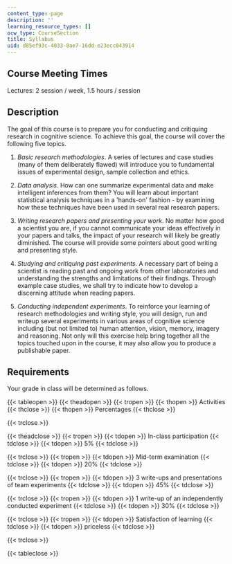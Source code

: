 ```yaml
---
content_type: page
description: ''
learning_resource_types: []
ocw_type: CourseSection
title: Syllabus
uid: d85ef93c-4033-8ae7-16dd-e23ecc043914
---
```


Course Meeting Times
--------------------

Lectures: 2 session / week, 1.5 hours / session

Description
-----------

The goal of this course is to prepare you for conducting and critiquing research in cognitive science. To achieve this goal, the course will cover the following five topics.

1.  _Basic research methodologies_. A series of lectures and case studies (many of them deliberately flawed) will introduce you to fundamental issues of experimental design, sample collection and ethics.
    
2.  _Data analysis_. How can one summarize experimental data and make intelligent inferences from them? You will learn about important statistical analysis techniques in a 'hands-on' fashion - by examining how these techniques have been used in several real research papers.
    
3.  _Writing research papers and presenting your work_. No matter how good a scientist you are, if you cannot communicate your ideas effectively in your papers and talks, the impact of your research will likely be greatly diminished. The course will provide some pointers about good writing and presenting style.
    
4.  _Studying and critiquing past experiments_. A necessary part of being a scientist is reading past and ongoing work from other laboratories and understanding the strengths and limitations of their findings. Through example case studies, we shall try to indicate how to develop a discerning attitude when reading papers.
    
5.  _Conducting independent experiments_. To reinforce your learning of research methodologies and writing style, you will design, run and writeup several experiments in various areas of cognitive science including (but not limited to) human attention, vision, memory, imagery and reasoning. Not only will this exercise help bring together all the topics touched upon in the course, it may also allow you to produce a publishable paper.
    

Requirements
------------

Your grade in class will be determined as follows.

{{< tableopen >}}
{{< theadopen >}}
{{< tropen >}}
{{< thopen >}}
Activities
{{< thclose >}}
{{< thopen >}}
Percentages
{{< thclose >}}

{{< trclose >}}

{{< theadclose >}}
{{< tropen >}}
{{< tdopen >}}
In-class participation
{{< tdclose >}}
{{< tdopen >}}
5%
{{< tdclose >}}

{{< trclose >}}
{{< tropen >}}
{{< tdopen >}}
Mid-term examination
{{< tdclose >}}
{{< tdopen >}}
20%
{{< tdclose >}}

{{< trclose >}}
{{< tropen >}}
{{< tdopen >}}
3 write-ups and presentations of team experiments
{{< tdclose >}}
{{< tdopen >}}
45%
{{< tdclose >}}

{{< trclose >}}
{{< tropen >}}
{{< tdopen >}}
1 write-up of an independently conducted experiment
{{< tdclose >}}
{{< tdopen >}}
30%
{{< tdclose >}}

{{< trclose >}}
{{< tropen >}}
{{< tdopen >}}
Satisfaction of learning
{{< tdclose >}}
{{< tdopen >}}
priceless
{{< tdclose >}}

{{< trclose >}}

{{< tableclose >}}